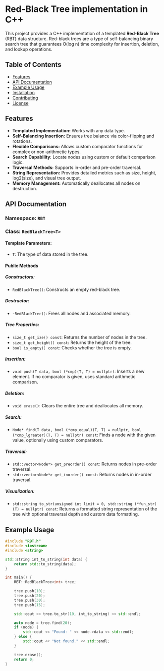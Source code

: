 # Red-Black Tree implementation in C++

This project provides a C++ implementation of a templated **Red-Black Tree** (RBT) data structure. Red-black trees are a
type of self-balancing binary search tree that guarantees O(log n) time complexity for insertion, deletion, and lookup
operations.

## Table of Contents

- [Features](#features)
- [API Documentation](#api-documentation)
- [Example Usage](#example-usage)
- [Installation](#installation)
- [Contributing](#contributing)
- [License](#license)

## Features

- **Templated Implementation:** Works with any data type.
- **Self-Balancing Insertion:** Ensures tree balance via color-flipping and rotations.
- **Flexible Comparisons:** Allows custom comparator functions for complex or non-arithmetic types.
- **Search Capability:** Locate nodes using custom or default comparison logic.
- **Traversal Methods:** Supports in-order and pre-order traversal.
- **String Representation:** Provides detailed metrics such as size, height, log2(size), and visual tree output.
- **Memory Management:** Automatically deallocates all nodes on destruction.

## API Documentation

### Namespace: `RBT`

### Class: `RedBlackTree<T>`

#### Template Parameters:

- `T`: The type of data stored in the tree.

#### Public Methods

##### Constructors:

- `RedBlackTree()`: Constructs an empty red-black tree.

##### Destructor:

- `~RedBlackTree()`: Frees all nodes and associated memory.

##### Tree Properties:

- `size_t get_ize() const`: Returns the number of nodes in the tree.
- `size_t get_height() const`: Returns the height of the tree.
- `bool is_empty() const`: Checks whether the tree is empty.

##### Insertion:

- `void push(T data, bool (*cmp)(T, T) = nullptr)`: Inserts a new element. If no comparator is given, uses standard
  arithmetic comparison.

##### Deletion:

- `void erase()`: Clears the entire tree and deallocates all memory.

##### Search:

- `Node* find(T data, bool (*cmp_equal)(T, T) = nullptr, bool (*cmp_lgreater)(T, T) = nullptr) const`: Finds a node with
  the given value, optionally using custom comparators.

##### Traversal:

- `std::vector<Node*> get_preorder() const`: Returns nodes in pre-order traversal.
- `std::vector<Node*> get_inorder() const`: Returns nodes in in-order traversal.

##### Visualization:

- `std::string to_str(unsigned int limit = 0, std::string (*fun_str)(T) = nullptr) const`: Returns a formatted string
  representation of the tree with optional traversal depth and custom data formatting.

## Example Usage

```cpp
#include "RBT.h"
#include <iostream>
#include <string>

std::string int_to_string(int data) {
    return std::to_string(data);
}

int main() {
    RBT::RedBlackTree<int> tree;

    tree.push(10);
    tree.push(20);
    tree.push(30);
    tree.push(15);

    std::cout << tree.to_str(10, int_to_string) << std::endl;

    auto node = tree.find(20);
    if (node) {
        std::cout << "Found: " << node->data << std::endl;
    } else {
        std::cout << "Not found." << std::endl;
    }

    tree.erase();
    return 0;
}
